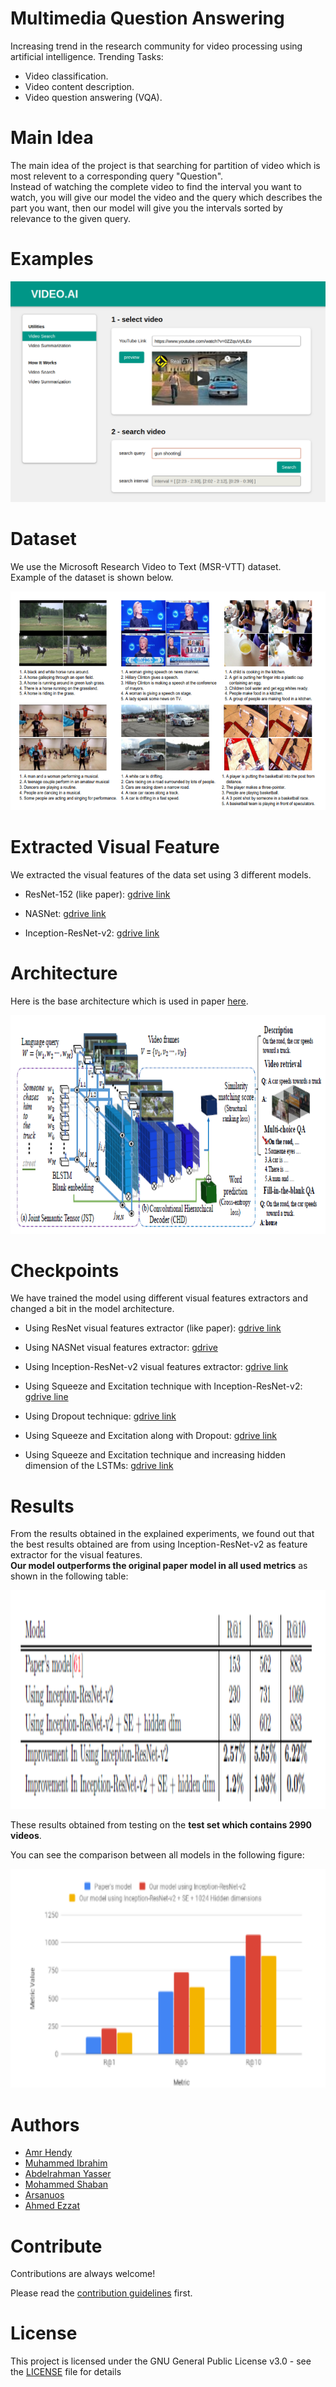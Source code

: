 # Multimedia Question Answering

Increasing trend in the research community for video processing using artificial intelligence.
Trending Tasks:
- Video classification.
- Video content description.
- Video question answering (VQA).

# Main Idea

The main idea of the project is that searching for partition of video which is most relevent to a corresponding query "Question". <br/>
Instead of watching the complete video to find the interval you want to watch, you will give our model the video and the query which describes the part you want, then our model will give you the intervals sorted by relevance to the given query.

# Examples

[![Watch the video](Images/sample_video.png)](https://youtu.be/VwxOHvsqeU0)

# Dataset

We use the Microsoft Research Video to Text (MSR-VTT) dataset. <br/>
Example of the dataset is shown below.
<p align="center">
  <img width="650" height="350" src="Images/dataset.PNG">
</p>

# Extracted Visual Feature
We extracted the visual features of the data set using 3 different models.

* ResNet-152 (like paper): [gdrive link](https://drive.google.com/open?id=16EANa7XI-pX9vjJJCpQXZeVfHGBIGird)

* NASNet: [gdrive link](https://drive.google.com/open?id=1-NkhaeHWdrQjdSRhqVVcYCXvZV6vp0tw)

* Inception-ResNet-v2: [gdrive link](https://drive.google.com/open?id=1X7l0Uc2dij0RZDXfizOZYc1EyRwjfxxG)


# Architecture

Here is the base architecture which is used in paper [here](https://arxiv.org/abs/1808.02559).

<p align="center">
  <img width="650" height="350" src="Images/arch.PNG">
</p>

# Checkpoints

We have trained the model using different visual features extractors and changed a bit in the model architecture.

* Using ResNet visual features extractor (like paper): [gdrive link](https://drive.google.com/open?id=11QgK_WM1QUM6-R6FLLDcBxSh1Aj9H13j)

* Using NASNet visual features extractor: [gdrive](https://drive.google.com/open?id=1ulXiHvIg3fZ4xrXIGfUQto84E8oEbBz0)

* Using Inception-ResNet-v2 visual features extractor: [gdrive link](https://drive.google.com/open?id=1X7l0Uc2dij0RZDXfizOZYc1EyRwjfxxG)

* Using Squeeze and Excitation technique with Inception-ResNet-v2: [gdrive line](https://drive.google.com/open?id=1KHUDPItXL3b0s7ojTZadoObVGX4yFvkw)

* Using Dropout technique: [gdrive link](https://drive.google.com/open?id=1bSXXHPSpg7jSkC2fUpe86R5naL4CZoHI)

* Using Squeeze and Excitation along with Dropout: [gdrive link](https://drive.google.com/open?id=1-6Av792Htkal_sp9lM_7PwbwGCrejKaE)

* Using Squeeze and Excitation technique and increasing hidden dimension of the LSTMs: [gdrive link](https://drive.google.com/open?id=1XZISh3Jg24jMuChZ5ChOb1kgvOEns2fC)


# Results

From the results obtained in the explained experiments,  we found out that the best results obtained are from using Inception-ResNet-v2 as feature extractor for the visual features. <br/>
**Our model outperforms the original paper model in all used metrics** as shown in the following table:

<p align="center">
  <img width="650" height="350" src="Images/results.PNG">
</p>

These results obtained from testing on the **test set which contains 2990 videos**.

You can see the comparison between all models in the following figure:
<p align="center">
  <img width="650" height="350" src="Images/results2.PNG">
</p>

# Authors

* [Amr Hendy](https://github.com/AmrHendy)
* [Muhammed Ibrahim](https://github.com/MuhammedKhamis)
* [Abdelrahman Yasser](https://github.com/Abdelrhman-Yasser)
* [Mohammed Shaban](https://github.com/mohamed-shaapan)
* [Arsanuos](https://github.com/Arsanuos)
* [Ahmed Ezzat](https://github.com/AhmedMaghawry) 

# Contribute

Contributions are always welcome!

Please read the [contribution guidelines](contributing.md) first.


# License

This project is licensed under the GNU General Public License v3.0 - see the [LICENSE](LICENSE) file for details

